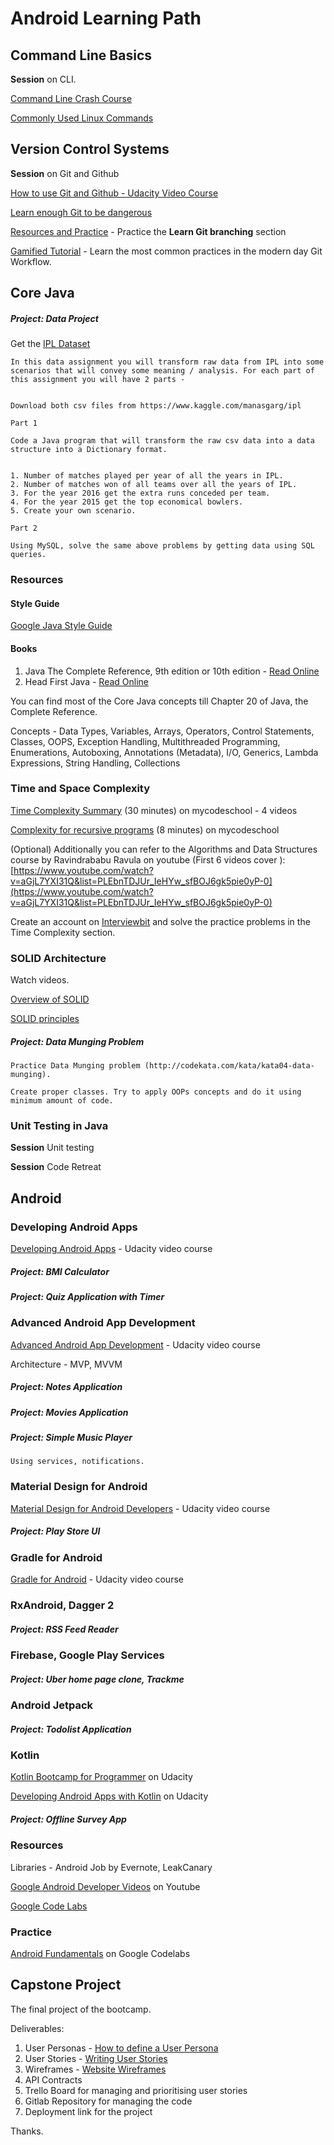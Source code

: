 # Android Learning Path

## Command Line Basics

**Session** on CLI.

[Command Line Crash Course](https://learnpythonthehardway.org/book/appendixa.html)

[Commonly Used Linux Commands](https://www.thegeekstuff.com/2010/11/50-linux-commands/)

## Version Control Systems

**Session** on Git and Github

[How to use Git and Github - Udacity Video Course](https://in.udacity.com/course/how-to-use-git-and-github--ud775)

[Learn enough Git to be dangerous](https://www.learnenough.com/git-tutorial)

[Resources and Practice](https://learngitbranching.js.org/) - Practice the **Learn Git branching** section

[Gamified Tutorial](https://www.katacoda.com/courses/git) - Learn the most common practices in the modern day Git Workflow.

## Core Java

##### Project: Data Project

Get the [IPL Dataset](https://www.kaggle.com/manasgarg/ipl)

	In this data assignment you will transform raw data from IPL into some scenarios that will convey some meaning / analysis. For each part of this assignment you will have 2 parts -


	Download both csv files from https://www.kaggle.com/manasgarg/ipl

	Part 1

	Code a Java program that will transform the raw csv data into a data structure into a Dictionary format.


	1. Number of matches played per year of all the years in IPL.
	2. Number of matches won of all teams over all the years of IPL.
	3. For the year 2016 get the extra runs conceded per team.
	4. For the year 2015 get the top economical bowlers.
	5. Create your own scenario.

	Part 2

	Using MySQL, solve the same above problems by getting data using SQL queries.

### Resources

#### Style Guide

[Google Java Style Guide](https://google.github.io/styleguide/javaguide.html)

#### Books

1. Java The Complete Reference, 9th edition or 10th edition - [Read Online](https://www.oreilly.com/library/view/java-the-complete/9780071808552/)
2. Head First Java - [Read Online](http://shop.oreilly.com/product/9780596009205.do)

You can find most of the Core Java concepts till Chapter 20 of Java, the Complete Reference.

Concepts - Data Types, Variables, Arrays, Operators, Control Statements, Classes, OOPS, Exception Handling, Multithreaded Programming, Enumerations, Autoboxing,  Annotations (Metadata), I/O, Generics, Lambda Expressions, String Handling, Collections


### Time and Space Complexity

[Time Complexity Summary](https://www.youtube.com/playlist?list=PL2_aWCzGMAwI9HK8YPVBjElbLbI3ufctn) (30 minutes) on mycodeschool - 4 videos

[Complexity for recursive programs](https://www.youtube.com/watch?v=ncpTxqK35PI) (8 minutes) on mycodeschool

(Optional) Additionally you can refer to the Algorithms and Data Structures course by Ravindrababu Ravula on youtube (First 6 videos cover ): [https://www.youtube.com/watch?v=aGjL7YXI31Q&list=PLEbnTDJUr_IeHYw_sfBOJ6gk5pie0yP-0](https://www.youtube.com/watch?v=aGjL7YXI31Q&list=PLEbnTDJUr_IeHYw_sfBOJ6gk5pie0yP-0)

Create an account on [Interviewbit](https://www.interviewbit.com) and solve the practice problems in the Time Complexity section.

### SOLID Architecture

Watch videos.

[Overview of SOLID](https://www.youtube.com/watch?v=TMuno5RZNeE)

[SOLID principles](https://www.youtube.com/playlist?list=PL6n9fhu94yhXjG1w2blMXUzyDrZ_eyOme)

##### Project: Data Munging Problem

	Practice Data Munging problem (http://codekata.com/kata/kata04-data-munging).

	Create proper classes. Try to apply OOPs concepts and do it using minimum amount of code.

### Unit Testing in Java

**Session** Unit testing

**Session** Code Retreat


## Android

### Developing Android Apps

[Developing Android Apps](https://in.udacity.com/course/new-android-fundamentals--ud851) - Udacity video course

##### Project: BMI Calculator

##### Project: Quiz Application with Timer

### Advanced Android App Development

[Advanced Android App Development](https://in.udacity.com/course/advanced-android-app-development--ud855) - Udacity video course

Architecture - MVP, MVVM

##### Project: Notes Application

##### Project: Movies Application

##### Project: Simple Music Player

	Using services, notifications.

### Material Design for Android

[Material Design for Android Developers](https://in.udacity.com/course/material-design-for-android-developers--ud862) - Udacity video course

##### Project: Play Store UI

### Gradle for Android

[Gradle for Android](https://in.udacity.com/course/gradle-for-android-and-java--ud867) - Udacity video course

### RxAndroid, Dagger 2

##### Project: RSS Feed Reader

### Firebase, Google Play Services

##### Project: Uber home page clone, Trackme

### Android Jetpack

##### Project: Todolist Application

### Kotlin

[Kotlin Bootcamp for Programmer](https://in.udacity.com/course/kotlin-bootcamp-for-programmers--ud9011) on Udacity

[Developing Android Apps with Kotlin](https://in.udacity.com/course/developing-android-apps-with-kotlin--ud9012) on Udacity

##### Project: Offline Survey App

### Resources

Libraries - Android Job by Evernote, LeakCanary

[Google Android Developer Videos](https://www.youtube.com/playlist?list=PLlyCyjh2pUe9wv-hU4my-Nen_SvXIzxGB) on Youtube

[Google Code Labs](https://codelabs.developers.google.com/?cat=Android)

### Practice

[Android Fundamentals](https://developer.android.com/courses/fundamentals-training/toc-v2) on Google Codelabs

## Capstone Project

The final project of the bootcamp.

Deliverables:

1. User Personas - [How to define a User Persona](https://careerfoundry.com/en/blog/ux-design/how-to-define-a-user-persona/)
2. User Stories - [Writing User Stories](https://www.mountaingoatsoftware.com/agile/user-stories)
3. Wireframes - [Website Wireframes](https://en.wikipedia.org/wiki/Website_wireframe)
4. API Contracts
5. Trello Board for managing and prioritising user stories
6. Gitlab Repository for managing the code
7. Deployment link for the project

Thanks.
